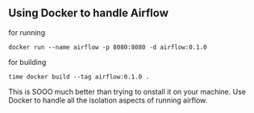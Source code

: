 ## Using Docker to handle Airflow

for running
```
docker run --name airflow -p 8080:8080 -d airflow:0.1.0
```

for building
```
time docker build --tag airflow:0.1.0 .
```

This is SOOO much better than trying to onstall it on your machine. Use Docker to handle all the isolation aspects of running airflow.

